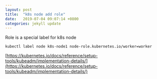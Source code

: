 ```yaml
---
layout: post
title:  "k8s node add role"
date:   2019-07-04 09:07:14 +0800
categories: jekyll update
---
```


 Role is a special label for k8s node 

```
kubectl label node k8s-node1 node-role.kubernetes.io/worker=worker
```






[https://kubernetes.io/docs/reference/setup-tools/kubeadm/implementation-details/](https://kubernetes.io/docs/reference/setup-tools/kubeadm/implementation-details/)
